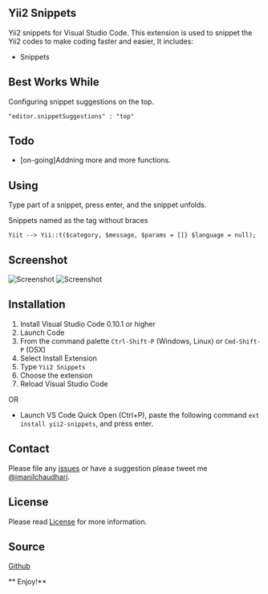 ## Yii2 Snippets
Yii2 snippets for Visual Studio Code.
This extension is used to snippet the Yii2 codes to make coding faster and easier, It includes:

- Snippets

## Best Works While
Configuring snippet suggestions on the top.
```
"editor.snippetSuggestions" : "top"
```

## Todo
- [on-going]Addning more and more functions.

## Using
Type part of a snippet, press enter, and the snippet unfolds.

Snippets named as the tag without braces

    Yiit --> Yii::t($category, $message, $params = []} $language = null);

## Screenshot

![Screenshot](https://github.com/imanilchaudhari/yii2-snippets-vscode/raw/master/images/screenshot1.png)
![Screenshot](https://github.com/imanilchaudhari/yii2-snippets-vscode/raw/master/images/screenshot2.png)

## Installation

1. Install Visual Studio Code 0.10.1 or higher
2. Launch Code
3. From the command palette `Ctrl-Shift-P` (Windows, Linux) or `Cmd-Shift-P` (OSX)
4. Select Install Extension
5. Type `Yii2 Snippets`
6. Choose the extension
7. Reload Visual Studio Code

OR

* Launch VS Code Quick Open (Ctrl+P), paste the following command `ext install yii2-snippets`, and press enter.

## Contact

Please file any [issues](https://github.com/imanilchaudhari/yii2-snippets-vscode/issues) or have a suggestion please tweet me [@imanilchaudhari](https://twitter.com/imanilchaudhari).

## License

Please read [License](https://github.com/imanilchaudhari/yii2-snippets-vscode/blob/master/LICENSE.md) for more information.

## Source
[Github](https://github.com/imanilchaudhari/yii2-snippets-vscode)

** Enjoy!**